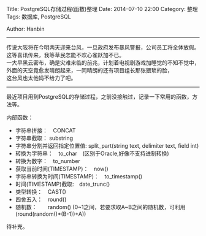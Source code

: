 Title: PostgreSQL存储过程(函数)整理
Date: 2014-07-10 22:00
Category: 整理
Tags: 数据库, PostgreSQL
<!-- Slug:  -->
Author: Hanbin
<!-- Summary: CentOS下搭建Apacha+PHP+FMS环境 -->

----
传说大阪将在今明两天迎来台风，一旦政府发布暴风警报，公司员工将全体放假。  
这等喜讯传来，我等草民怎能不欢心雀跃加不已。  
一大早黑云密布，确是灾难来临的前兆，计划着电视剧游戏加睡觉的不知不觉中，  
外面的天空竟愈发晴朗起来，一同晴朗的还有项目组长那张猥琐的脸，  
这台风也太他妈不给力了吧。  
  
----
最近项目用到PostgreSQL的存储过程，之前没接触过，记录一下常用的函数，方法等。  

内部函数：  

* 字符串拼接：　CONCAT  
* 字符串截取： substring  
* 字符串分割并返回指定位置值: split_part(string text, delimiter text, field int)  
* 转换为字符串：　to_char　(区别于Oracle,好像不支持进制转换)  
* 转换为数字：　to_number  
* 获取当前时间(TIMESTAMP)：　now()  
* 字符串转换为时间(TIMESTAMP)：　to_timestamp()  
* 时间(TIMESTAMP)截取:　date_trunc()  
* 类型转换：　CAST()  
* 四舍五入：　round()  
* 随机数：　　random() (0~1之间，若要求取A~B之间的随机数，可利用(round(random()*(B-1))+A))  

  
  
待补充。  
